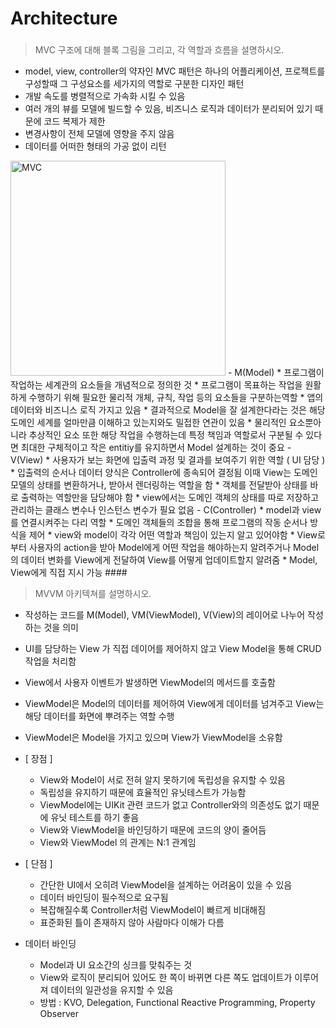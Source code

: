 # Architecture
###
> MVC 구조에 대해 블록 그림을 그리고, 각 역할과 흐름을 설명하시오.
- model, view, controller의 약자인 MVC 패턴은 하나의 어플리케이션, 프로젝트를 구성할때 그 구성요소를 세가지의 역할로 구분한 디자인 패턴
- 개발 속도를 병렬적으로 가속화 시킬 수 있음
- 여러 개의 뷰를 모델에 빌드할 수 있음, 비즈니스 로직과 데이터가 분리되어 있기 때문에 코드 복제가 제한
- 변경사항이 전체 모델에 영향을 주지 않음
- 데이터를 어떠한 형태의 가공 없이 리턴
<img width="344" alt="MVC" src="https://user-images.githubusercontent.com/59905688/205497788-d8c79282-0356-4f76-8998-32794b179645.png">
- M(Model)
    * 프로그램이 작업하는 세계관의 요소들을 개념적으로 정의한 것
    * 프로그램이 목표하는 작업을 원활하게 수행하기 위해 필요한 물리적 개체, 규칙, 작업 등의 요소들을 구분하는역할
    * 앱의 데이터와 비즈니스 로직 가지고 있음
    * 결과적으로 Model을 잘 설계한다라는 것은 해당 도메인 세계를 얼마만큼 이해하고 있는지와도 밀접한 연관이 있음
    * 물리적인 요소뿐아니라 추상적인 요소 또한 해당 작업을 수행하는데 특정 책임과 역할로서 구분될 수 있다면 최대한 구체적이고 작은 entitiy를 유지하면서 Model 설계하는 것이 중요
- V(View)
    * 사용자가 보는 화면에 입출력 과정 및 결과를 보여주기 위한 역할 ( UI 담당 )
    * 입출력의 순서나 데이터 양식은 Controller에 종속되어 결정됨 이때 View는 도메인 모델의 상태를 변환하거나, 받아서 렌더링하는 역할을 함
    * 객체를 전달받아 상태를 바로 출력하는 역할만을 담당해야 함
    * view에서는 도메인 객체의 상태를 따로 저장하고 관리하는 클래스 변수나 인스턴스 변수가 필요 없음
- C(Controller)
    * model과 view를 연결시켜주는 다리 역할
    * 도메인 객체들의 조합을 통해 프로그램의 작동 순서나 방식을 제어
    * view와 model이 각각 어떤 역할과 책임이 있는지 알고 있어야함
    * View로부터 사용자의 action을 받아 Model에게 어떤 작업을 해야하는지 알려주거나 Model의 데이터 변화를 View에게 전달하여 View를 어떻게 업데이트할지 알려줌
    * Model, View에게 직접 지시 가능
####

> MVVM 아키텍쳐를 설명하시오.
- 작성하는 코드를 M(Model), VM(ViewModel), V(View)의 레이어로 나누어 작성하는 것을 의미
- UI를 담당하는 View 가 직접 데이어를 제어하지 않고 View Model을 통해 CRUD 작업을 처리함
- View에서 사용자 이벤트가 발생하면 ViewModel의 메서드를 호출함
- ViewModel은 Model의 데이터를 제어하여 View에게 데이터를 넘겨주고 View는 해당 데이터를 화면에 뿌려주는 역할 수행
- ViewModel은 Model을 가지고 있으며 View가 ViewModel을 소유함

- [ 장점 ]
    * View와 Model이 서로 전혀 알지 못하기에 독립성을 유지할 수 있음
    * 독립성을 유지하기 때문에 효율적인 유닛테스트가 가능함
    * ViewModel에는 UIKit 관련 코드가 없고 Controller와의 의존성도 없기 때문에 유닛 테스트를 하기 좋음
    * View와 ViewModel을 바인딩하기 때문에 코드의 양이 줄어듬
    * View와 ViewModel 의 관계는 N:1 관계임

- [ 단점 ]
    * 간단한 UI에서 오히려 ViewModel을 설계하는 어려움이 있을 수 있음
    * 데이터 바인딩이 필수적으로 요구됨
    * 복잡해질수록 Controller처럼 ViewModel이 빠르게 비대해짐
    * 표준화된 틀이 존재하지 않아 사람마다 이해가 다름

- 데이터 바인딩 
    * Model과 UI 요소간의 싱크를 맞춰주는 것
    * View와 로직이 분리되어 있어도 한 쪽이 바뀌면 다른 쪽도 업데이트가 이루어져 데이터의 일관성을 유지할 수 있음
    * 방법 : KVO, Delegation, Functional Reactive Programming, Property Observer
